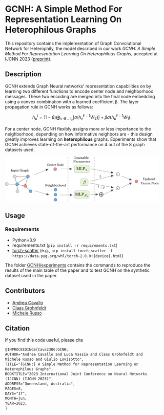 # GCNH: A Simple Method For Representation Learning On Heterophilous Graphs

This repository contains the implementation of Graph Convolutional Network for Heterophily, the model described in our work *GCNH: A Simple Method For Representation Learning On Heterophilous Graphs*, accepted at IJCNN 2023 ([preprint](https://arxiv.org/abs/2304.10896)). 

## Description

GCNH extends Graph Neural networks' representation capabilities on by learning two different functions to encode center node and neighborhood messages. These two encoding are merged into the final node embedding using a convex combination with a learned coefficient β. The layer propagation rule in GCNH works as follows: 

$$h^l_u = (1-\beta)\bigoplus_{v \in \mathcal{N_u}}\left[ \sigma(h^{\ell-1}_v W_2) \right] + \beta\sigma(h^{\ell-1}_u W_1).$$

For a center node, GCNH flexibly assigns more or less importance to the neighborhood, depending on how informative neighbors are - this design greatly improves learning on **heterophilous** graphs. Experiments show that GCNH achieves state-of-the-art performance on 4 out of the 8 graph datasets used.

![GCNH_layer](./figures/gcnh_layer_background.svg)  

## Usage

### Requirements
 * Python=3.9
 * requirements.txt (`pip install -r requirements.txt`)
 * [torch-scatter](https://pypi.org/project/torch-scatter/) (e.g., `pip install torch_scatter -f https://data.pyg.org/whl/torch-2.0.0+{device}.html`)

The folder [GCNH/experiments](https://github.com/SmartData-Polito/GCNH/tree/main/experiments) contains the commands to reproduce the results of the main table of the paper and to test GCNH on the synthetic dataset used in the paper.

## Contributors

- [Andrea Cavallo](https://github.com/andrea-cavallo-98)
- [Claas Grohnfeldt](https://github.com/claas-grohnfeldt)
- [Michele Russo](https://github.com/mik1904)

## Citation

If you find this code useful, please cite

```
@INPROCEEDINGS{Cava2306:GCNH,
AUTHOR="Andrea Cavallo and Luca Vassio and Claas Grohnfeldt and Michele Russo and Giulio Lovisotto",
TITLE="{GCNH:} A Simple Method for Representation Learning on Heterophilous Graphs",
BOOKTITLE="2023 International Joint Conference on Neural Networks (IJCNN) (IJCNN 2023)",
ADDRESS="Queensland, Australia",
PAGES=8,
DAYS="17",
MONTH=jun,
YEAR=2023,
}
```
